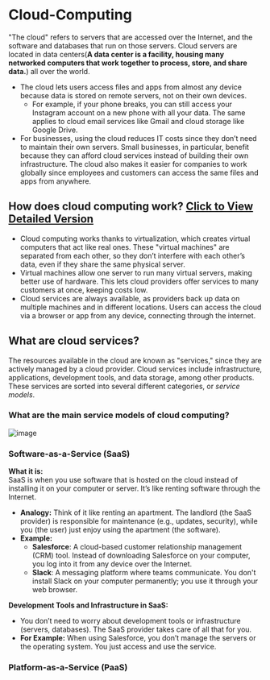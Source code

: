 # Cloud-Computing
"The cloud" refers to servers that are accessed over the Internet, and the software and databases that run on those servers. Cloud servers are located in data centers(**A data center is a facility, housing many networked computers that work together to process, store, and share data.**) all over the world.
- The cloud lets users access files and apps from almost any device because data is stored on remote servers, not on their own devices.
  - For example, if your phone breaks, you can still access your Instagram account on a new phone with all your data. The same applies to cloud email services like Gmail and cloud storage like Google Drive.
- For businesses, using the cloud reduces IT costs since they don’t need to maintain their own servers. Small businesses, in particular, benefit because they can afford cloud services instead of building their own infrastructure. The cloud also makes it easier for companies to work globally since employees and customers can access the same files and apps from anywhere.

## How does cloud computing work? [Click to View Detailed Version](https://www.cloudflare.com/learning/cloud/what-is-the-cloud/)
- Cloud computing works thanks to virtualization, which creates virtual computers that act like real ones. These "virtual machines" are separated from each other, so they don’t interfere with each other’s data, even if they share the same physical server.
- Virtual machines allow one server to run many virtual servers, making better use of hardware. This lets cloud providers offer services to many customers at once, keeping costs low.
- Cloud services are always available, as providers back up data on multiple machines and in different locations. Users can access the cloud via a browser or app from any device, connecting through the internet.

## What are cloud services?
The resources available in the cloud are known as "services," since they are actively managed by a cloud provider. Cloud services include infrastructure, applications, development tools, and data storage, among other products. These services are sorted into several different categories, or _service models_.

### What are the main service models of cloud computing?
![image](https://github.com/user-attachments/assets/1df0fc72-cd1b-4c75-a83a-6f99e16056e7)

### **Software-as-a-Service (SaaS)**
**What it is:**  
SaaS is when you use software that is hosted on the cloud instead of installing it on your computer or server. It’s like renting software through the Internet.
- **Analogy:** Think of it like renting an apartment. The landlord (the SaaS provider) is responsible for maintenance (e.g., updates, security), while you (the user) just enjoy using the apartment (the software).
- **Example:**  
    - **Salesforce**: A cloud-based customer relationship management (CRM) tool. Instead of downloading Salesforce on your computer, you log into it from any device over the Internet.
    - **Slack**: A messaging platform where teams communicate. You don't install Slack on your computer permanently; you use it through your web browser.

**Development Tools and Infrastructure in SaaS:**
- You don’t need to worry about development tools or infrastructure (servers, databases). The SaaS provider takes care of all that for you.
- **For Example:** When using Salesforce, you don’t manage the servers or the operating system. You just access and use the service.

### **Platform-as-a-Service (PaaS)**

